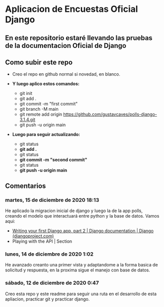 # Aplicacion de Encuestas Oficial Django

## En este repositorio estaré llevando las pruebas de la documentacion Oficial de Django

## Como subir este repo

- Creo el repo en github normal si novedad, en blanco.
- **Y luego aplico estos comandos:**

  - git init
  - git add .
  - git commit -m "first commit"
  - git branch -M main
  - git remote add origin https://github.com/gustavcaves/polls-django-3.1.4.git
  - git push -u origin main
- **Luego para seguir actualizando:**

  - git status
  - **git add .**
  - git status
  - **git commit -m "second commit"**
  - git status
  - **git push -u origin main**

## Comentarios

### martes, 15 de diciembre de 2020 18:13

He aplicado la migracion inicial de django y luego la de la app polls, creando el modelo que interactuará entre python y la base de datos. Vamos aqui:

* [Writing your first Django app, part 2 | Django documentation | Django (djangoproject.com)](https://docs.djangoproject.com/en/3.1/intro/tutorial02/)
* Playing with the API | Section

### lunes, 14 de diciembre de 2020 1:02

He avanzado creanto una primer vista y adaptandome a la forma basica de solicitud y respuesta, en la proxima sigue el manejo con base de datos.

### sábado, 12 de diciembre de 2020 0:47

Creo esta repo y este readme para seguir una ruta en el desarrollo de esta apliacion, practicar git y practicar django.

